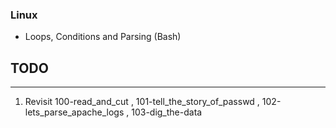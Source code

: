 ### Linux
+ Loops, Conditions and Parsing (Bash)

## TODO
-------
1. Revisit 100-read_and_cut , 101-tell_the_story_of_passwd , 102-lets_parse_apache_logs , 103-dig_the-data
